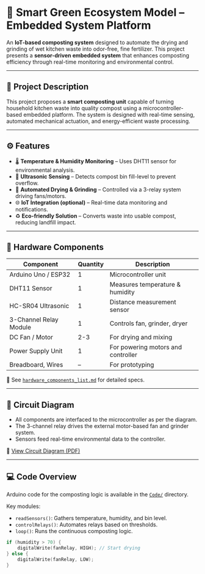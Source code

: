 # 🌱 Smart Green Ecosystem Model – Embedded System Platform

An **IoT-based composting system** designed to automate the drying and grinding of wet kitchen waste into odor-free, fine fertilizer. This project presents a **sensor-driven embedded system** that enhances composting efficiency through real-time monitoring and environmental control.

---

## 📌 Project Description

This project proposes a **smart composting unit** capable of turning household kitchen waste into quality compost using a microcontroller-based embedded platform. The system is designed with real-time sensing, automated mechanical actuation, and energy-efficient waste processing.

---

## ⚙️ Features

- 🌡️ **Temperature & Humidity Monitoring** – Uses DHT11 sensor for environmental analysis.
- 📏 **Ultrasonic Sensing** – Detects compost bin fill-level to prevent overflow.
- 🔄 **Automated Drying & Grinding** – Controlled via a 3-relay system driving fans/motors.
- 🌐 **IoT Integration (optional)** – Real-time data monitoring and notifications.
- ♻️ **Eco-friendly Solution** – Converts waste into usable compost, reducing landfill impact.

---

## 🔧 Hardware Components

| Component               | Quantity | Description                            |
|------------------------|----------|----------------------------------------|
| Arduino Uno / ESP32    | 1        | Microcontroller unit                   |
| DHT11 Sensor           | 1        | Measures temperature & humidity        |
| HC-SR04 Ultrasonic     | 1        | Distance measurement sensor            |
| 3-Channel Relay Module | 1        | Controls fan, grinder, dryer           |
| DC Fan / Motor         | 2-3      | For drying and mixing                  |
| Power Supply Unit      | 1        | For powering motors and controller     |
| Breadboard, Wires      | –        | For prototyping                        |

📄 See [`hardware_components_list.md`](hardware_components_list.md) for detailed specs.

---

## 🔌 Circuit Diagram

- All components are interfaced to the microcontroller as per the diagram.
- The 3-channel relay drives the external motor-based fan and grinder system.
- Sensors feed real-time environmental data to the controller.

📎 [View Circuit Diagram (PDF)](circuit_diagram.png)

---

## 💻 Code Overview

Arduino code for the composting logic is available in the [`Code/`](Code/) directory.

Key modules:
- `readSensors()`: Gathers temperature, humidity, and bin level.
- `controlRelays()`: Automates relays based on thresholds.
- `loop()`: Runs the continuous composting logic.

```cpp
if (humidity > 70) {
    digitalWrite(fanRelay, HIGH); // Start drying
} else {
    digitalWrite(fanRelay, LOW);
}
